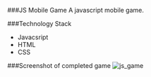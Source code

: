 ###JS Mobile Game
A javascript mobile game.

###Technology Stack
* Javacsript
* HTML
* CSS

###Screenshot of completed game
![js_game](/sprites/images/game.png)
